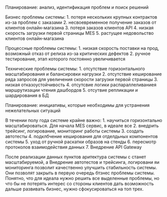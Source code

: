 Планирование: анализ, идентификация проблем и поиск решений

Бизнес проблемы системы:
    1. потеря нескольких крупных контрактов из-за проблем с заказами
    2. несвоевременное получение заказов от клиентов онлайн-магазина
    3. потеря заказов клиентов API
    4. низкая скорость загрузки первой страницы MES
    5. растущее недовольство клиентов онлайн-магазина

Процессные проблемы системы:
    1. низкая скорость поставки на прод, возможный отказ от релиза из-за критических дефектов
    2. ручное тестирование, этап которого постоянно увеличивается

Технические проблемы системы:
    1. отсутствие горизонтального масштабирования и балансировки нагрузки
    2. отсутствие кеширование ряда запросов для увеличения скорости загрузки первой страницы
    3. низкая отказоустойчивость
    4. отсутсвие логики распараллеливаниея маршрутизации чтения дашбордов
    5. отсутвие репликации и шардирования в БД


Планирование: инициативы, которые необходимы для устранения нежелательных ситуаций

В течении полу года системе крайне важно:
    1. научиться горизонтально масштабироваться. Для начала MES сервис, в идеале все
    2. внедрить трейсинг, логирование, мониторинг работы системы
    3. создать автотесты
    4. подклбчение кеширования для отделдьных компонентов системы
    5. уход от ручной раскатки образов на стенды
    6. пересмотр протоколов взаимодействия данных
    7. Внедрение API Gateway

После реализации данных пунктов аритектура системы с станет масштабируемой, а Внедрение автотестов и трейсинга, логировани яи мониторинга позволит качественно улучшить стабильность системы. Они позволят закрыть в первую очередь бтзнес проблемы системы. Понятно, что для идеала нужно решить все выделенные проблемы, но что бы не потерять интерес со стороны клиентов дать возможность дальше развивать бизнес, нужно сфокусироваться на топ трех.